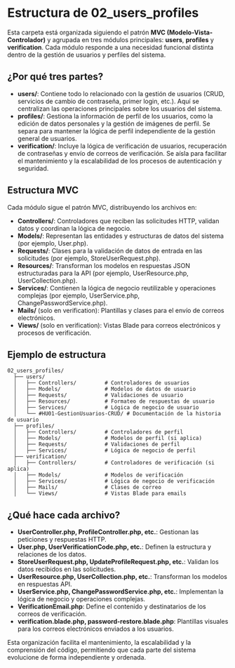 # Estructura de 02_users_profiles

Esta carpeta está organizada siguiendo el patrón **MVC (Modelo-Vista-Controlador)** y agrupada en tres módulos principales: **users**, **profiles** y **verification**. Cada módulo responde a una necesidad funcional distinta dentro de la gestión de usuarios y perfiles del sistema.

## ¿Por qué tres partes?

- **users/**: Contiene todo lo relacionado con la gestión de usuarios (CRUD, servicios de cambio de contraseña, primer login, etc.). Aquí se centralizan las operaciones principales sobre los usuarios del sistema.
- **profiles/**: Gestiona la información de perfil de los usuarios, como la edición de datos personales y la gestión de imágenes de perfil. Se separa para mantener la lógica de perfil independiente de la gestión general de usuarios.
- **verification/**: Incluye la lógica de verificación de usuarios, recuperación de contraseñas y envío de correos de verificación. Se aísla para facilitar el mantenimiento y la escalabilidad de los procesos de autenticación y seguridad.

## Estructura MVC

Cada módulo sigue el patrón MVC, distribuyendo los archivos en:

- **Controllers/**: Controladores que reciben las solicitudes HTTP, validan datos y coordinan la lógica de negocio.
- **Models/**: Representan las entidades y estructuras de datos del sistema (por ejemplo, User.php).
- **Requests/**: Clases para la validación de datos de entrada en las solicitudes (por ejemplo, StoreUserRequest.php).
- **Resources/**: Transforman los modelos en respuestas JSON estructuradas para la API (por ejemplo, UserResource.php, UserCollection.php).
- **Services/**: Contienen la lógica de negocio reutilizable y operaciones complejas (por ejemplo, UserService.php, ChangePasswordService.php).
- **Mails/** (solo en verification): Plantillas y clases para el envío de correos electrónicos.
- **Views/** (solo en verification): Vistas Blade para correos electrónicos y procesos de verificación.

## Ejemplo de estructura

```
02_users_profiles/
  ├── users/
  │   ├── Controllers/         # Controladores de usuarios
  │   ├── Models/              # Modelos de datos de usuario
  │   ├── Requests/            # Validaciones de usuario
  │   ├── Resources/           # Formateo de respuestas de usuario
  │   ├── Services/            # Lógica de negocio de usuario
  │   └── #HU01-GestionUsuarios-CRUD/ # Documentación de la historia de usuario
  ├── profiles/
  │   ├── Controllers/         # Controladores de perfil
  │   ├── Models/              # Modelos de perfil (si aplica)
  │   ├── Requests/            # Validaciones de perfil
  │   ├── Services/            # Lógica de negocio de perfil
  ├── verification/
  │   ├── Controllers/         # Controladores de verificación (si aplica)
  │   ├── Models/              # Modelos de verificación
  │   ├── Services/            # Lógica de negocio de verificación
  │   ├── Mails/               # Clases de correo
  │   └── Views/               # Vistas Blade para emails
```

## ¿Qué hace cada archivo?

- **UserController.php, ProfileController.php, etc.**: Gestionan las peticiones y respuestas HTTP.
- **User.php, UserVerificationCode.php, etc.**: Definen la estructura y relaciones de los datos.
- **StoreUserRequest.php, UpdateProfileRequest.php, etc.**: Validan los datos recibidos en las solicitudes.
- **UserResource.php, UserCollection.php, etc.**: Transforman los modelos en respuestas API.
- **UserService.php, ChangePasswordService.php, etc.**: Implementan la lógica de negocio y operaciones complejas.
- **VerificationEmail.php**: Define el contenido y destinatarios de los correos de verificación.
- **verification.blade.php, password-restore.blade.php**: Plantillas visuales para los correos electrónicos enviados a los usuarios.

Esta organización facilita el mantenimiento, la escalabilidad y la comprensión del código, permitiendo que cada parte del sistema evolucione de forma independiente y ordenada. 